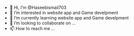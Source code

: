 - 👋 Hi, I’m @Haseebismail703
- 👀 I’m interested in  website app and Game develpment  
- 🌱 I’m currently learning  website app and Game develpment
- 💞️ I’m looking to collaborate on ...
- 📫 How to reach me ...

<!---
Haseebismail703/Haseebismail703 is a ✨ special ✨ repository because its `README.md` (this file) appears on your GitHub profile.
You can click the Preview link to take a look at your changes.
--->
